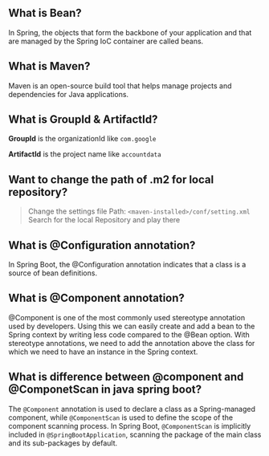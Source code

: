 ## What is Bean?

In Spring, the objects that form the backbone of your application and that are managed by the Spring IoC container are called beans.
## What is Maven?

Maven is an open-source build tool that helps manage projects and dependencies for Java applications.

## What is GroupId & ArtifactId?

**GroupId** is the organizationId like `com.google`

**ArtifactId** is the project name like `accountdata`


## Want to change the path of .m2 for local repository?

>Change the settings file
>Path: `<maven-installed>/conf/setting.xml`
>Search for the local Repository and play there


## What is @Configuration annotation?

In Spring Boot, the @Configuration annotation indicates that a class is a source of bean definitions.

## What is @Component annotation?

@Component is one of the most commonly used stereotype annotation used by developers. Using this we can easily create and add a bean to the Spring context by writing less code compared to the @Bean option. With stereotype annotations, we need to add the annotation above the class for which we need to have an instance in the Spring context.

## What is difference between @component and @ComponetScan in java spring boot?

The `@Component` annotation is used to declare a class as a Spring-managed component, while `@ComponentScan` is used to define the scope of the component scanning process. In Spring Boot, `@ComponentScan` is implicitly included in `@SpringBootApplication`, scanning the package of the main class and its sub-packages by default.